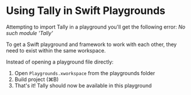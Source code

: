 # Using Tally in Swift Playgrounds

Attempting to import Tally in a playground you'll get the following error:
_No such module 'Tally'_

To get a Swift playground and framework to work with each other, they need to
exist within the same workspace.

Instead of opening a playground file directly:

1. Open `Playgrounds.xworkspace` from the playgrounds folder
2. Build project (⌘B)
3. That's it! Tally should now be available in this playground
